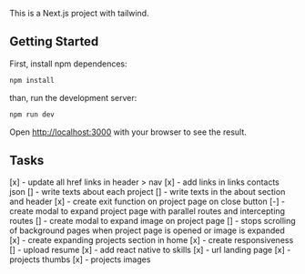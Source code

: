This is a Next.js project with tailwind.

## Getting Started

First, install npm dependences:

```bash
npm install
```

than, run the development server:

```bash
npm run dev
```

Open [http://localhost:3000](http://localhost:3000) with your browser to see the result.

## Tasks

[x] - update all href links in header > nav
[x] - add links in links contacts json
[] - write texts about each project
[] - write texts in the about section and header
[x] - create exit function on project page on close button
[-] - create modal to expand project page with parallel routes and intercepting routes
[] - create modal to expand image on project page
[] - stops scrolling of background pages when project page is opened or image is expanded
[x] - create expanding projects section in home
[x] - create responsiveness
[] - upload resume
[x] - add react native to skills
[x] - url landing page
[x] - projects thumbs
[x] - projects images
